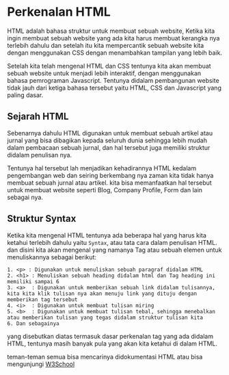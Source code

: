 # Perkenalan HTML

HTML adalah bahasa struktur untuk membuat sebuah website, Ketika kita ingin membuat sebuah website yang ada kita harus membuat kerangka nya terlebih dahulu dan setelah itu kita mempercantik sebuah website kita dengan menggunakan CSS dengan menambahkan tampilan yang lebih baik.

Setelah kita telah mengenal HTML dan CSS tentunya kita akan membuat sebuah website untuk menjadi lebih interaktif, dengan menggunakan bahasa pemrograman Javascript. Tentunya didalam pembangunan website tidak jauh dari ketiga bahasa tersebut yaitu HTML, CSS dan Javascript yang paling dasar.

## Sejarah HTML

Sebenarnya dahulu HTML digunakan untuk membuat sebuah artikel atau jurnal yang bisa dibagikan kepada seluruh dunia sehingga lebih mudah dalam pembacaan sebuah jurnal, dan hal tersebut juga memiliki struktur didalam penulisan nya.

Tentunya hal tersebut lah menjadikan kehadirannya HTML kedalam pengembangan web dan seiring berkembang nya zaman kita tidak hanya membuat sebuah jurnal atau artikel. kita bisa memanfaatkan hal tersebut untuk membuat website seperti Blog, Company Profile, Form dan lain sebagai nya.

## Struktur Syntax

Ketika kita mengenal HTML tentunya ada beberapa hal yang harus kita ketahui terlebih dahulu yaitu `Syntax`, atau tata cara dalam penulisan HTML. dan disini kita akan mengenal yang namanya Tag atau sebuah elemen untuk menuliskannya sebagai berikut:

    1. <p> : Digunakan untuk menuliskan sebuah paragraf didalam HTML
    2. <h1> : Menuliskan sebuah heading didalam html dan Tag heading ini memiliki sampai 6
    3. <a>  : Digunakan untuk memberikan sebuah link didalam tulisannya, kita kita klik tulisan nya akan menuju link yang dituju dengan memberikan tag tersebut
    4. <i>  : Digunakan untuk membuat tulisan miring
    5. <b>  : Digunakan untuk membuat tulisan tebal, sehingga menebalkan atau memberikan tulisan yang tegas didalam struktur tulisan kita
    6. Dan sebagainya

yang disebutkan diatas termasuk dasar perkenalan tag yang ada didalam HTML, tentunya masih banyak pula yang akan kita ketahui di dalam HTML. 

teman-teman semua bisa mencarinya didokumentasi HTML atau bisa mengunjungi [W3School](https://www.w3schools.com/html)
